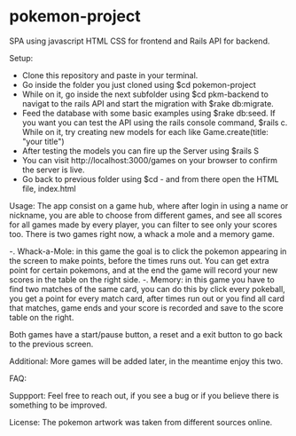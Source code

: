 # pokemon-project

SPA using javascript HTML CSS for frontend and Rails API for backend.

Setup:
- Clone this repository and paste in your terminal.
- Go inside the folder you just cloned using $cd pokemon-project
- While on it, go inside the next subfolder using $cd pkm-backend to navigat to the rails API and start the migration with
$rake db:migrate.
- Feed the database with some basic examples using $rake db:seed. If you want you can test the API using the rails console command, $rails c. While on it, try creating new models for each like Game.create(title: "your title")
- After testing the models you can fire up the Server using $rails S
- You can visit http://localhost:3000/games on your browser to confirm the server is live.
- Go back to previous folder using $cd - and from there open the HTML file, index.html

Usage: 
The app consist on a game hub, where after login in using a name or nickname, you are able to choose from different games, and see all scores for all games made by every player, you can filter to see only your scores too.
There is two games right now, a whack a mole and a memory game.

  -. Whack-a-Mole: in this game the goal is to click the pokemon appearing in the screen to make points, before the times runs out. You can get extra point for certain pokemons, and at the end the game will record your new scores in the table on the right side.
  -. Memory: in this game you have to find two matches of the same card, you can do this by click every pokeball, you get a point for every match card, after times run out or you find all card that matches, game ends and your score is recorded and save to the score table on the right.
  
  Both games have a start/pause button, a reset and a exit button to go back to the previous screen. 
  
 Additional:
 More games will be added later, in the meantime enjoy this two.
 
 FAQ:
 
 Suppport:
 Feel free to reach out, if you see a bug or if you believe there is something to be improved.
 
 License:
 The pokemon artwork was taken from different sources online. 
